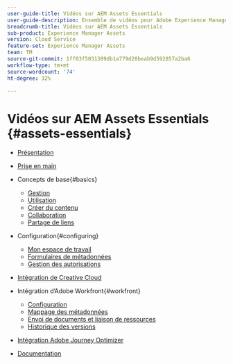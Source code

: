 ```yaml
---
user-guide-title: Vidéos sur AEM Assets Essentials
user-guide-description: Ensemble de vidéos pour Adobe Experience Manager Assets Essentials.
breadcrumb-title: Vidéos sur AEM Assets Essentials
sub-product: Experience Manager Assets
version: Cloud Service
feature-set: Experience Manager Assets
team: TM
source-git-commit: 1ff03f5031389db1a779d28beab9d592857a2ba6
workflow-type: tm+mt
source-wordcount: '74'
ht-degree: 32%

---
```



# Vidéos sur AEM Assets Essentials {#assets-essentials}

+ [Présentation](overview.md)

+ [Prise en main](./getting-started.md)

+ Concepts de base{#basics}
   + [Gestion](basics/managing.md)
   + [Utilisation](basics/using.md)
   + [Créer du contenu](basics/creating.md)
   + [Collaboration](basics/collaborating.md)
   + [Partage de liens](basics/link-sharing.md)

+ Configuration{#configuring}
   + [Mon espace de travail](configuring/my-workspace.md)
   + [Formulaires de métadonnées](configuring/metadata-forms.md)
   + [Gestion des autorisations](configuring/permissions-management.md)

+ [Intégration de Creative Cloud](integrations/creative-cloud.md)

+ Intégration d’Adobe Workfront{#workfront}
   + [Configuration](./integrations/workfront/configure.md)
   + [Mappage des métadonnées](./integrations/workfront/map-metadata.md)
   + [Envoi de documents et liaison de ressources](./integrations/workfront/link-send.md)
   + [Historique des versions](./integrations/workfront/versions.md)

+ [Intégration Adobe Journey Optimizer](https://experienceleague.adobe.com/docs/journey-optimizer-learn/tutorials/create-messages/create-email-content-with-the-message-editor.html?lang=fr)

+ [Documentation](https://experienceleague.adobe.com/docs/experience-manager-assets-essentials/help/introduction.html)
